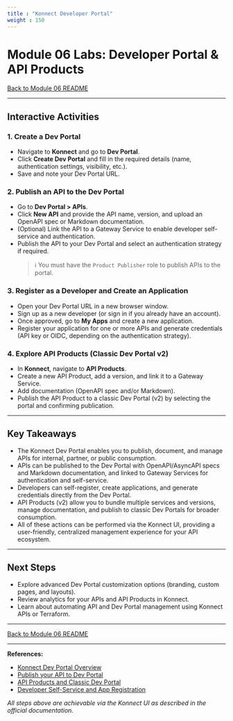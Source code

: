 ```yaml
---
title : "Konnect Developer Portal"
weight : 150
---
```



# Module 06 Labs: Developer Portal & API Products

[Back to Module 06 README](./README.md)

---

## Interactive Activities

### 1. Create a Dev Portal
- Navigate to **Konnect** and go to **Dev Portal**.
- Click **Create Dev Portal** and fill in the required details (name, authentication settings, visibility, etc.).
- Save and note your Dev Portal URL.

### 2. Publish an API to the Dev Portal
- Go to **Dev Portal > APIs**.
- Click **New API** and provide the API name, version, and upload an OpenAPI spec or Markdown documentation.
- (Optional) Link the API to a Gateway Service to enable developer self-service and authentication.
- Publish the API to your Dev Portal and select an authentication strategy if required.  
  > ℹ️ You must have the `Product Publisher` role to publish APIs to the portal.

### 3. Register as a Developer and Create an Application
- Open your Dev Portal URL in a new browser window.
- Sign up as a new developer (or sign in if you already have an account).
- Once approved, go to **My Apps** and create a new application.
- Register your application for one or more APIs and generate credentials (API key or OIDC, depending on the authentication strategy).

### 4. Explore API Products (Classic Dev Portal v2)
- In **Konnect**, navigate to **API Products**.
- Create a new API Product, add a version, and link it to a Gateway Service.
- Add documentation (OpenAPI spec and/or Markdown).
- Publish the API Product to a classic Dev Portal (v2) by selecting the portal and confirming publication.

---

## Key Takeaways

- The Konnect Dev Portal enables you to publish, document, and manage APIs for internal, partner, or public consumption.
- APIs can be published to the Dev Portal with OpenAPI/AsyncAPI specs and Markdown documentation, and linked to Gateway Services for authentication and self-service.
- Developers can self-register, create applications, and generate credentials directly from the Dev Portal.
- API Products (v2) allow you to bundle multiple services and versions, manage documentation, and publish to classic Dev Portals for broader consumption.
- All of these actions can be performed via the Konnect UI, providing a user-friendly, centralized management experience for your API ecosystem.

---

## Next Steps

- Explore advanced Dev Portal customization options (branding, custom pages, and layouts).
- Review analytics for your APIs and API Products in Konnect.
- Learn about automating API and Dev Portal management using Konnect APIs or Terraform.
---

[Back to Module 06 README](./README.md)

---

**References:**  
- [Konnect Dev Portal Overview](https://developer.konghq.com/dev-portal/#dev-portal)  
- [Publish your API to Dev Portal](https://developer.konghq.com/dev-portal/apis/#publish-your-api-to-dev-portal)  
- [API Products and Classic Dev Portal](https://developer.konghq.com/api-products/)  
- [Developer Self-Service and App Registration](https://developer.konghq.com/dev-portal/self-service/)  

*All steps above are achievable via the Konnect UI as described in the official documentation.*
